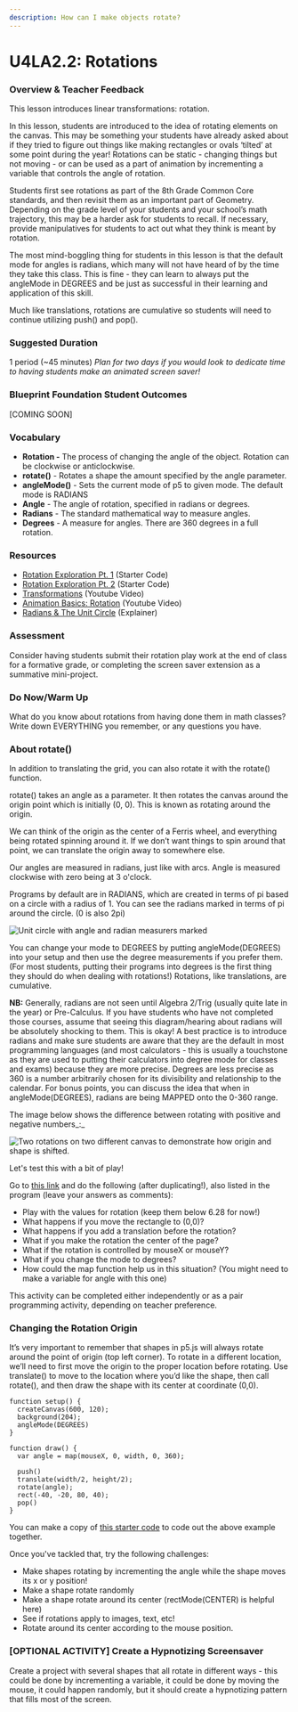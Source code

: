 ```yaml
---
description: How can I make objects rotate?
---
```


# U4LA2.2: Rotations

### Overview & Teacher Feedback

This lesson introduces linear transformations: rotation.

In this lesson, students are introduced to the idea of rotating elements on the canvas. This may be something your students have already asked about if they tried to figure out things like making rectangles or ovals ‘tilted’ at some point during the year! Rotations can be static - changing things but not moving - or can be used as a part of animation by incrementing a variable that controls the angle of rotation.

Students first see rotations as part of the 8th Grade Common Core standards, and then revisit them as an important part of Geometry. Depending on the grade level of your students and your school’s math trajectory, this may be a harder ask for students to recall. If necessary, provide manipulatives for students to act out what they think is meant by rotation.

The most mind-boggling thing for students in this lesson is that the default mode for angles is radians, which many will not have heard of by the time they take this class. This is fine - they can learn to always put the angleMode in DEGREES and be just as successful in their learning and application of this skill.

Much like translations, rotations are cumulative so students will need to continue utilizing push() and pop().

### Suggested Duration

1 period (\~45 minutes) _Plan for two days if you would look to dedicate time to having students make an animated screen saver!_

### Blueprint Foundation Student Outcomes

\[COMING SOON]

### Vocabulary

* **Rotation -** The process of changing the angle of the object. Rotation can be clockwise or anticlockwise.&#x20;
* **rotate()** - Rotates a shape the amount specified by the angle parameter.&#x20;
* **angleMode()** - Sets the current mode of p5 to given mode. The default mode is RADIANS&#x20;
* **Angle** - The angle of rotation, specified in radians or degrees.&#x20;
* **Radians** - The standard mathematical way to measure angles.&#x20;
* **Degrees** - A measure for angles. There are 360 degrees in a full rotation.

### Resources

* [Rotation Exploration Pt. 1](https://editor.p5js.org/cmorgantywls/sketches/NyU-OagKH) (Starter Code)
* [Rotation Exploration Pt. 2](https://editor.p5js.org/cs4all/sketches/Ska-yQ96Q) (Starter Code)
* [Transformations](https://www.youtube.com/watch?v=o9sgjuh-CBM) (Youtube Video)
* [Animation Basics: Rotation](https://www.youtube.com/watch?v=-YhzDuF\_kLs) (Youtube Video)
* [Radians & The Unit Circle](https://www.dummies.com/education/math/calculus/pre-calculus-unit-circle/) (Explainer)

### Assessment

Consider having students submit their rotation play work at the end of class for a formative grade, or completing the screen saver extension as a summative mini-project.

### Do Now/Warm Up

What do you know about rotations from having done them in math classes? Write down EVERYTHING you remember, or any questions you have.

### About rotate()

In addition to translating the grid, you can also rotate it with the rotate() function.&#x20;

rotate() takes an angle as a parameter. It then rotates the canvas around the origin point which is initially (0, 0). This is known as rotating around the origin.&#x20;

We can think of the origin as the center of a Ferris wheel, and everything being rotated spinning around it. If we don’t want things to spin around that point, we can translate the origin away to somewhere else.&#x20;

Our angles are measured in radians, just like with arcs. Angle is measured clockwise with zero being at 3 o'clock.&#x20;

Programs by default are in RADIANS, which are created in terms of pi based on a circle with a radius of 1. You can see the radians marked in terms of pi around the circle. (0 is also 2pi)

![Unit circle with angle and radian measurers marked](https://lh5.googleusercontent.com/HY3I7GEWg6nSUon68iNGSIlAcsgCMRsHMFGb9JrP9vlK6HMkvQRaUsIn5ThOZt3mILpOlbtK0PGcTk1Za5KD-ROTAT0Bwfv6UkQb2MdvvpnBeY3dS0\_BQMLSKAuE32CkYVV0Wg23)

You can change your mode to DEGREES by putting angleMode(DEGREES) into your setup and then use the degree measurements if you prefer them. (For most students, putting their programs into degrees is the first thing they should do when dealing with rotations!) Rotations, like translations, are cumulative.

**NB:** Generally, radians are not seen until Algebra 2/Trig (usually quite late in the year) or Pre-Calculus. If you have students who have not completed those courses, assume that seeing this diagram/hearing about radians will be absolutely shocking to them. This is okay! A best practice is to introduce radians and make sure students are aware that they are the default in most programming languages (and most calculators - this is usually a touchstone as they are used to putting their calculators into degree mode for classes and exams) because they are more precise. Degrees are less precise as 360 is a number arbitrarily chosen for its divisibility and relationship to the calendar. For bonus points, you can discuss the idea that when in angleMode(DEGREES), radians are being MAPPED onto the 0-360 range.

The image below shows the difference between rotating with positive and negative numbers_:_

![Two rotations on two different canvas to demonstrate how origin and shape is shifted.](https://lh4.googleusercontent.com/ODiafsoDdY1vxeWL-yBROWoRjqmbZZPW9RpkahJS-kLBCNzkz9ffRe3zExDuWiY\_mGZI31H\_at3VDL\_Byj9ae9V\_P6y-fzMCU2CYAC0WCQgEtLNlsNgG23DptcDF--MuO6wx828y)

Let's test this with a bit of play!

Go to [this link](https://editor.p5js.org/cmorgantywls/sketches/NyU-OagKH) and do the following (after duplicating!), also listed in the program (leave your answers as comments):

* Play with the values for rotation (keep them below 6.28 for now!)
* What happens if you move the rectangle to (0,0)?&#x20;
* What happens if you add a translation before the rotation?&#x20;
* What if you make the rotation the center of the page?&#x20;
* What if the rotation is controlled by mouseX or mouseY?&#x20;
* What if you change the mode to degrees?&#x20;
* How could the map function help us in this situation? (You might need to make a variable for angle with this one)

This activity can be completed either independently or as a pair programming activity, depending on teacher preference.

### Changing the Rotation Origin

It’s very important to remember that shapes in p5.js will always rotate around the point of origin (top left corner). To rotate in a different location, we’ll need to first move the origin to the proper location before rotating. Use translate() to move to the location where you’d like the shape, then call rotate(), and then draw the shape with its center at coordinate (0,0).

```
function setup() {
  createCanvas(600, 120);
  background(204);
  angleMode(DEGREES)
}

function draw() {
  var angle = map(mouseX, 0, width, 0, 360);
  
  push()
  translate(width/2, height/2);
  rotate(angle);
  rect(-40, -20, 80, 40);
  pop()
}
```

You can make a copy of [this starter code](https://editor.p5js.org/cs4all/sketches/Ska-yQ96Q) to code out the above example together.

Once you've tackled that, try the following challenges:

* Make shapes rotating by incrementing the angle while the shape moves its x or y position!&#x20;
* Make a shape rotate randomly&#x20;
* Make a shape rotate around its center (rectMode(CENTER) is helpful here)&#x20;
* See if rotations apply to images, text, etc!&#x20;
* Rotate around its center according to the mouse position.

### \[OPTIONAL ACTIVITY] Create a Hypnotizing Screensaver

Create a project with several shapes that all rotate in different ways - this could be done by incrementing a variable, it could be done by moving the mouse, it could happen randomly, but it should create a hypnotizing pattern that fills most of the screen.
